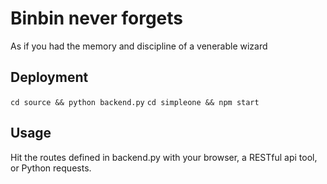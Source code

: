 # Binbin never forgets
As if you had the memory and discipline of a venerable wizard

## Deployment

`cd source && python backend.py`
`cd simpleone && npm start`

## Usage

Hit the routes defined in backend.py with your browser, a RESTful api tool, or Python requests.
